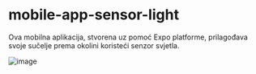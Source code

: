 # mobile-app-sensor-light

Ova mobilna aplikacija, stvorena uz pomoć Expo platforme, prilagođava svoje sučelje prema okolini koristeći senzor svjetla. 

![image](https://github.com/ZaraCub/mobile-app-sensor-light/assets/106110369/027f18ff-baf9-4421-acc0-3f24c5b6a852)

